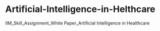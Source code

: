 # Artificial-Intelligence-in-Helthcare
IIM_Skill_Assignment_White Paper_Artificial Intelligence in Healthcare
